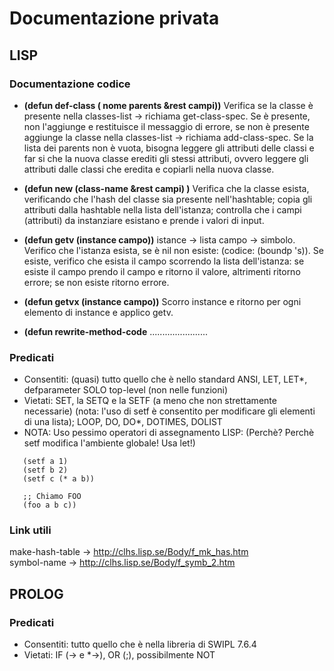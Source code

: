 # Documentazione privata

## LISP

### Documentazione codice
* __(defun def-class ( nome parents &rest campi))__
Verifica se la classe è presente nella classes-list -> richiama get-class-spec. Se è presente, non l'aggiunge e restituisce il messaggio di errore, se non è presente aggiunge la classe nella classes-list -> richiama add-class-spec. Se la lista dei parents non è vuota, bisogna leggere gli attributi delle classi e far si che la nuova classe erediti gli stessi attributi, ovvero leggere gli attributi dalle classi che eredita e copiarli nella nuova classe.

* __(defun new (class-name &rest campi) )__ Verifica che la classe esista, verificando che l'hash del classe sia presente nell'hashtable; copia gli attributi dalla hashtable nella lista dell'istanza; controlla che i campi (attributi) da instanziare esistano e prende i valori di input.

* __(defun getv (instance campo))__ istance -> lista campo -> simbolo. Verifico che l'istanza esista, se è nil non esiste: (codice: (boundp 's)). Se esiste, verifico che esista il campo scorrendo la lista dell'istanza: se esiste il campo prendo il campo e ritorno il valore, altrimenti ritorno errore; se non esiste ritorno errore.

* __(defun getvx (instance campo))__ Scorro instance e ritorno per ogni elemento di instance e applico getv.
	
* __(defun rewrite-method-code__ .......................

### Predicati
* Consentiti: (quasi) tutto quello che è nello standard ANSI, LET, LET*, defparameter SOLO top-level (non nelle funzioni)
* Vietati: SET, la SETQ e la SETF (a meno che non strettamente necessarie) (nota: l'uso di setf è consentito per modificare gli elementi di una lista); LOOP, DO, DO*, DOTIMES, DOLIST
* NOTA: Uso pessimo operatori di assegnamento LISP: (Perchè? Perchè setf modifica l'ambiente globale! Usa let!)
```(progn
   (setf a 1)
   (setf b 2)
   (setf c (* a b))
   
   ;; Chiamo FOO
   (foo a b c))
```
   
### Link utili
make-hash-table -> http://clhs.lisp.se/Body/f_mk_has.htm <br />
symbol-name -> http://clhs.lisp.se/Body/f_symb_2.htm <br />

## PROLOG

### Predicati
* Consentiti: tutto quello che è nella libreria di SWIPL 7.6.4
* Vietati: IF (-> e *->), OR (;), possibilmente NOT
